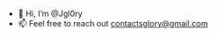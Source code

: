 - 👋 Hi, I’m @Jgl0ry 
- 📫 Feel free to reach out contactsglory@gmail.com

<!---
Jgl0ry/Jgl0ry is a ✨ special ✨ repository because its `README.md` (this file) appears on your GitHub profile.
You can click the Preview link to take a look at your changes.
--->
